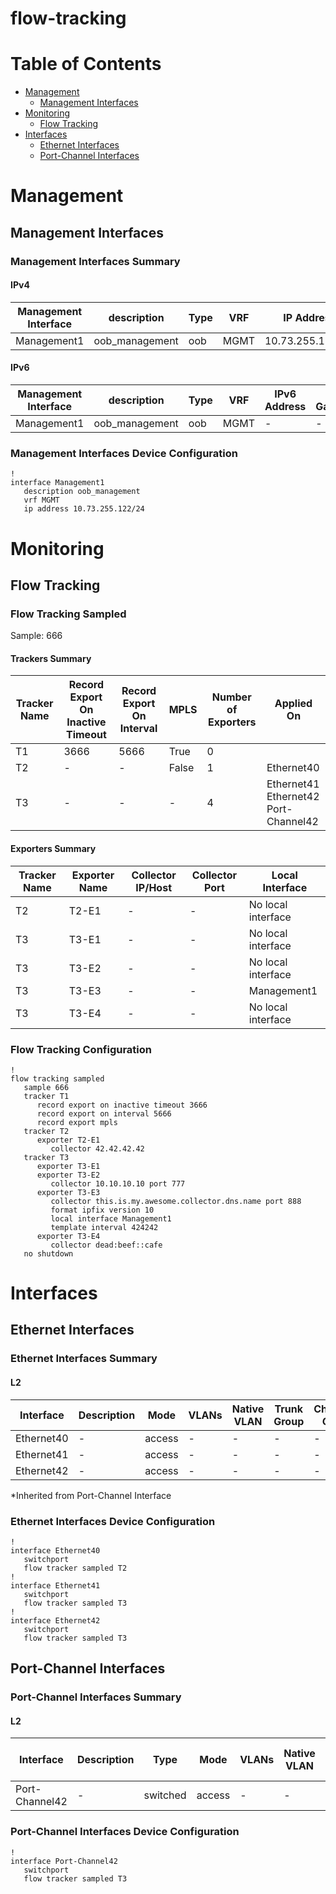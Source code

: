 # flow-tracking
# Table of Contents

- [Management](#management)
  - [Management Interfaces](#management-interfaces)
- [Monitoring](#monitoring)
  - [Flow Tracking](#flow-tracking)
- [Interfaces](#interfaces)
  - [Ethernet Interfaces](#ethernet-interfaces)
  - [Port-Channel Interfaces](#port-channel-interfaces)

# Management

## Management Interfaces

### Management Interfaces Summary

#### IPv4

| Management Interface | description | Type | VRF | IP Address | Gateway |
| -------------------- | ----------- | ---- | --- | ---------- | ------- |
| Management1 | oob_management | oob | MGMT | 10.73.255.122/24 | 10.73.255.2 |

#### IPv6

| Management Interface | description | Type | VRF | IPv6 Address | IPv6 Gateway |
| -------------------- | ----------- | ---- | --- | ------------ | ------------ |
| Management1 | oob_management | oob | MGMT | - | - |

### Management Interfaces Device Configuration

```eos
!
interface Management1
   description oob_management
   vrf MGMT
   ip address 10.73.255.122/24
```

# Monitoring

## Flow Tracking

### Flow Tracking Sampled

Sample: 666

#### Trackers Summary

| Tracker Name | Record Export On Inactive Timeout | Record Export On Interval | MPLS | Number of Exporters | Applied On |
| ------------ | --------------------------------- | ------------------------- | ---- | ------------------- | ---------- |
| T1 | 3666 | 5666 | True | 0 |  |
| T2 | - | - | False | 1 | Ethernet40 |
| T3 | - | - | - | 4 | Ethernet41<br>Ethernet42<br>Port-Channel42 |

#### Exporters Summary

| Tracker Name | Exporter Name | Collector IP/Host | Collector Port | Local Interface |
| ------------ | ------------- | ----------------- | -------------- | --------------- |
| T2 | T2-E1 | - | - | No local interface |
| T3 | T3-E1 | - | - | No local interface |
| T3 | T3-E2 | - | - | No local interface |
| T3 | T3-E3 | - | - | Management1 |
| T3 | T3-E4 | - | - | No local interface |

### Flow Tracking Configuration

```eos
!
flow tracking sampled
   sample 666
   tracker T1
      record export on inactive timeout 3666
      record export on interval 5666
      record export mpls
   tracker T2
      exporter T2-E1
         collector 42.42.42.42
   tracker T3
      exporter T3-E1
      exporter T3-E2
         collector 10.10.10.10 port 777
      exporter T3-E3
         collector this.is.my.awesome.collector.dns.name port 888
         format ipfix version 10
         local interface Management1
         template interval 424242
      exporter T3-E4
         collector dead:beef::cafe
   no shutdown
```

# Interfaces

## Ethernet Interfaces

### Ethernet Interfaces Summary

#### L2

| Interface | Description | Mode | VLANs | Native VLAN | Trunk Group | Channel-Group |
| --------- | ----------- | ---- | ----- | ----------- | ----------- | ------------- |
| Ethernet40 |  - | access | - | - | - | - |
| Ethernet41 |  - | access | - | - | - | - |
| Ethernet42 |  - | access | - | - | - | - |

*Inherited from Port-Channel Interface

### Ethernet Interfaces Device Configuration

```eos
!
interface Ethernet40
   switchport
   flow tracker sampled T2
!
interface Ethernet41
   switchport
   flow tracker sampled T3
!
interface Ethernet42
   switchport
   flow tracker sampled T3
```

## Port-Channel Interfaces

### Port-Channel Interfaces Summary

#### L2

| Interface | Description | Type | Mode | VLANs | Native VLAN | Trunk Group | LACP Fallback Timeout | LACP Fallback Mode | MLAG ID | EVPN ESI |
| --------- | ----------- | ---- | ---- | ----- | ----------- | ------------| --------------------- | ------------------ | ------- | -------- |
| Port-Channel42 | - | switched | access | - | - | - | - | - | - | - |

### Port-Channel Interfaces Device Configuration

```eos
!
interface Port-Channel42
   switchport
   flow tracker sampled T3
```

